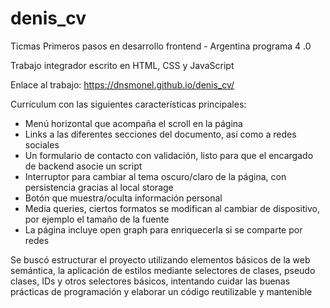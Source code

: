 # denis_cv
Ticmas Primeros pasos en desarrollo frontend - Argentina programa 4 .0

Trabajo integrador escrito en HTML, CSS y JavaScript

Enlace al trabajo: https://dnsmonel.github.io/denis_cv/

Currículum con las siguientes características principales:
- Menú horizontal que acompaña el scroll en la página
- Links a las diferentes secciones del documento, así como a redes sociales
- Un formulario de contacto con validación, listo para que el encargado de backend asocie un script
- Interruptor para cambiar al tema oscuro/claro de la página, con persistencia gracias al local storage
- Botón que muestra/oculta información personal
- Media queries, ciertos formatos se modifican al cambiar de dispositivo, por ejemplo el tamaño de la fuente
- La página incluye open graph para enriquecerla si se comparte por redes

Se buscó estructurar el proyecto utilizando elementos básicos de la web semántica, la aplicación de estilos mediante selectores de clases, pseudo clases, IDs y otros selectores básicos, intentando cuidar las buenas prácticas de programación y elaborar un código reutilizable y mantenible


